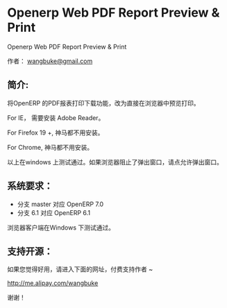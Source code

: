 Openerp Web PDF Report Preview & Print
==============

Openerp Web PDF Report Preview & Print

作者： wangbuke@gmail.com

简介:
------

将OpenERP 的PDF报表打印下载功能，改为直接在浏览器中预览打印。

For IE， 需要安装 Adobe Reader。

For Firefox 19 +, 神马都不用安装。

For Chrome, 神马都不用安装。

以上在windows 上测试通过。如果浏览器阻止了弹出窗口，请点允许弹出窗口。


系统要求：
----------

* 分支 master 对应 OpenERP 7.0 
* 分支 6.1 对应 OpenERP 6.1 

浏览器客户端在Windows 下测试通过。


支持开源：
----------
如果您觉得好用，请进入下面的网址，付费支持作者 ~

http://me.alipay.com/wangbuke

谢谢！



